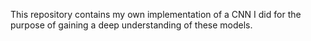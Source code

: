 This repository contains my own implementation of a CNN I did for the purpose of gaining a deep understanding of these models.

